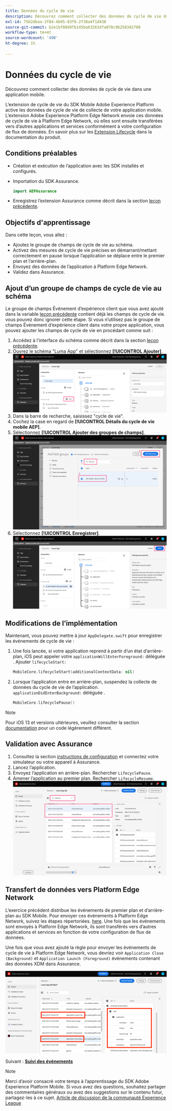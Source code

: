 ```yaml
---
title: Données du cycle de vie
description: Découvrez comment collecter des données de cycle de vie dans une application mobile.
exl-id: 75b2dbaa-2f84-4b95-83f6-2f38a4f1d438
source-git-commit: b2e1bf08d9fb145ba63263dfa078c96258342708
workflow-type: tm+mt
source-wordcount: '490'
ht-degree: 1%

---
```


# Données du cycle de vie

Découvrez comment collecter des données de cycle de vie dans une application mobile.

L’extension de cycle de vie du SDK Mobile Adobe Experience Platform active les données de cycle de vie de collecte de votre application mobile. L’extension Adobe Experience Platform Edge Network envoie ces données de cycle de vie à Platform Edge Network, où elles sont ensuite transférées vers d’autres applications et services conformément à votre configuration de flux de données. En savoir plus sur les [Extension Lifecycle](https://developer.adobe.com/client-sdks/documentation/lifecycle-for-edge-network/) dans la documentation du produit.


## Conditions préalables

* Création et exécution de l’application avec les SDK installés et configurés.
* Importation du SDK Assurance.

   ```swift
   import AEPAssurance
   ```

* Enregistrez l’extension Assurance comme décrit dans la section [leçon précédente](install-sdks.md).

## Objectifs d&#39;apprentissage

Dans cette leçon, vous allez :

* Ajoutez le groupe de champs de cycle de vie au schéma.
* Activez des mesures de cycle de vie précises en démarrant/mettant correctement en pause lorsque l’application se déplace entre le premier plan et l’arrière-plan.
* Envoyez des données de l’application à Platform Edge Network.
* Validez dans Assurance.

## Ajout d’un groupe de champs de cycle de vie au schéma

Le groupe de champs Événement d’expérience client que vous avez ajouté dans la variable [leçon précédente](create-schema.md) contient déjà les champs de cycle de vie. vous pouvez donc ignorer cette étape. Si vous n’utilisez pas le groupe de champs Événement d’expérience client dans votre propre application, vous pouvez ajouter les champs de cycle de vie en procédant comme suit :

1. Accédez à l’interface du schéma comme décrit dans la section [leçon précédente](create-schema.md).
1. Ouvrez le schéma &quot;Luma App&quot; et sélectionnez **[!UICONTROL Ajouter]**.
   ![sélectionner ajouter](assets/mobile-lifecycle-add.png)
1. Dans la barre de recherche, saisissez &quot;cycle de vie&quot;.
1. Cochez la case en regard de **[!UICONTROL Détails du cycle de vie mobile AEP]**.
1. Sélectionnez **[!UICONTROL Ajouter des groupes de champs]**.
   ![ajouter un groupe de champs](assets/mobile-lifecycle-lifecycle-field-group.png)
1. Sélectionnez **[!UICONTROL Enregistrer]**.
   ![save](assets/mobile-lifecycle-lifecycle-save.png)


## Modifications de l’implémentation

Maintenant, vous pouvez mettre à jour `AppDelegate.swift` pour enregistrer les événements de cycle de vie :

1. Une fois lancée, si votre application reprend à partir d’un état d’arrière-plan, iOS peut appeler votre `applicationWillEnterForeground:` déléguée . Ajouter `lifecycleStart:`

   ```swift
   MobileCore.lifecycleStart(additionalContextData: nil)
   ```

1. Lorsque l’application entre en arrière-plan, suspendez la collecte de données du cycle de vie de l’application. `applicationDidEnterBackground:` déléguée .

   ```swift
   MobileCore.lifecyclePause()
   ```

>[!NOTE]
>
>Pour iOS 13 et versions ultérieures, veuillez consulter la section [documentation](https://developer.adobe.com/client-sdks/documentation/mobile-core/lifecycle/#register-lifecycle-with-mobile-core-and-add-appropriate-startpause-calls) pour un code légèrement différent.

## Validation avec Assurance

1. Consultez la section [instructions de configuration](assurance.md) et connectez votre simulateur ou votre appareil à Assurance.
1. Lancez l’application.
1. Envoyez l’application en arrière-plan. Rechercher `LifecyclePause`.
1. Amener l’application au premier plan. Rechercher `LifecycleResume`.
   ![cycle de vie de validation](assets/mobile-lifecycle-lifecycle-assurance.png)


## Transfert de données vers Platform Edge Network

L’exercice précédent distribue les événements de premier plan et d’arrière-plan au SDK Mobile. Pour envoyer ces événements à Platform Edge Network, suivez les étapes répertoriées. [here](https://developer.adobe.com/client-sdks/documentation/lifecycle-for-edge-network/#configure-a-rule-to-forward-lifecycle-metrics-to-platform). Une fois que les événements sont envoyés à Platform Edge Network, ils sont transférés vers d’autres applications et services en fonction de votre configuration de flux de données.

Une fois que vous avez ajouté la règle pour envoyer les événements de cycle de vie à Platform Edge Network, vous devriez voir `Application Close (Background)` et `Application Launch (Foreground)` événements contenant des données XDM dans Assurance.

![valider le cycle de vie envoyé à Platform Edge](assets/mobile-lifecycle-edge-assurance.png)



Suivant : **[Suivi des événements](events.md)**

>[!NOTE]
>
>Merci d’avoir consacré votre temps à l’apprentissage du SDK Adobe Experience Platform Mobile. Si vous avez des questions, souhaitez partager des commentaires généraux ou avez des suggestions sur le contenu futur, partagez-les à ce sujet. [Article de discussion de la communauté Experience League](https://experienceleaguecommunities.adobe.com/t5/adobe-experience-platform-launch/tutorial-discussion-implement-adobe-experience-cloud-in-mobile/td-p/443796)